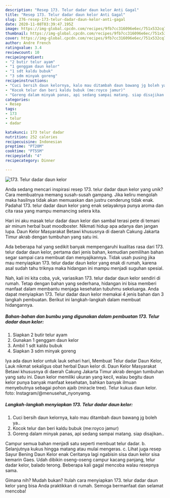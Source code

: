 ```yaml
---
description: "Resep 173. Telur dadar daun kelor Anti Gagal"
title: "Resep 173. Telur dadar daun kelor Anti Gagal"
slug: 276-resep-173-telur-dadar-daun-kelor-anti-gagal
date: 2020-11-08T03:39:47.195Z
image: https://img-global.cpcdn.com/recipes/9fb7cc316096e6ec/751x532cq70/173-telur-dadar-daun-kelor-foto-resep-utama.jpg
thumbnail: https://img-global.cpcdn.com/recipes/9fb7cc316096e6ec/751x532cq70/173-telur-dadar-daun-kelor-foto-resep-utama.jpg
cover: https://img-global.cpcdn.com/recipes/9fb7cc316096e6ec/751x532cq70/173-telur-dadar-daun-kelor-foto-resep-utama.jpg
author: Andre French
ratingvalue: 3.4
reviewcount: 10
recipeingredient:
- "2 butir telur ayam"
- "1 genggam daun kelor"
- "1 sdt kaldu bubuk"
- "3 sdm minyak goreng"
recipeinstructions:
- "Cuci bersih daun kelornya, kalo mau ditambah daun bawang jg boleh ya.."
- "Kocok telur dan beri kaldu bubuk (me:royco jamur)"
- "Goreng dalam minyak panas, api sedang sampai matang. siap disajikan.."
categories:
- Resep
tags:
- 173
- telur
- dadar

katakunci: 173 telur dadar 
nutrition: 252 calories
recipecuisine: Indonesian
preptime: "PT20M"
cooktime: "PT55M"
recipeyield: "4"
recipecategory: Dinner

---
```



![173. Telur dadar daun kelor](https://img-global.cpcdn.com/recipes/9fb7cc316096e6ec/751x532cq70/173-telur-dadar-daun-kelor-foto-resep-utama.jpg)

Anda sedang mencari inspirasi resep 173. telur dadar daun kelor yang unik? Cara membuatnya memang susah-susah gampang. Jika keliru mengolah maka hasilnya tidak akan memuaskan dan justru cenderung tidak enak. Padahal 173. telur dadar daun kelor yang enak selayaknya punya aroma dan cita rasa yang mampu memancing selera kita.

Hari ini aku masak telur dadar daun kelor dan sambal terasi pete di temani air minum herbal buat moodboster. Nikmati hidup apa adanya dan jangan lupa. Daun Kelor Masyarakat Betawi khususnya di daerah Cakung Jakarta Timur akrab dengan tumbuhan yang satu ini.

Ada beberapa hal yang sedikit banyak mempengaruhi kualitas rasa dari 173. telur dadar daun kelor, pertama dari jenis bahan, kemudian pemilihan bahan segar sampai cara membuat dan menyajikannya. Tidak usah pusing jika mau menyiapkan 173. telur dadar daun kelor yang enak di rumah, karena asal sudah tahu triknya maka hidangan ini mampu menjadi suguhan spesial.


Nah, kali ini kita coba, yuk, variasikan 173. telur dadar daun kelor sendiri di rumah. Tetap dengan bahan yang sederhana, hidangan ini bisa memberi manfaat dalam membantu menjaga kesehatan tubuhmu sekeluarga. Anda dapat menyiapkan 173. Telur dadar daun kelor memakai 4 jenis bahan dan 3 langkah pembuatan. Berikut ini langkah-langkah dalam membuat hidangannya.

<!--inarticleads1-->

##### Bahan-bahan dan bumbu yang digunakan dalam pembuatan 173. Telur dadar daun kelor:

1. Siapkan 2 butir telur ayam
1. Gunakan 1 genggam daun kelor
1. Ambil 1 sdt kaldu bubuk
1. Siapkan 3 sdm minyak goreng


Iya ada daun kelor untuk lauk sehari hari, Membuat Telur dadar Daun Kelor, Lauk nikmat sekaligus obat herbal Daun kelor di. Daun Kelor Masyarakat Betawi khususnya di daerah Cakung Jakarta Timur akrab dengan tumbuhan yang satu ini. Daun kelor memiliki ukuran yang kecil, walau begitu daun kelor punya banyak manfaat kesehatan, bahkan banyak ilmuan menyebutnya sebagai pohon ajaib (miracle tree). Telur kukus daun kelor. foto: Instagram/@menusehat_nyonyamg. 

<!--inarticleads2-->

##### Langkah-langkah menyiapkan 173. Telur dadar daun kelor:

1. Cuci bersih daun kelornya, kalo mau ditambah daun bawang jg boleh ya..
1. Kocok telur dan beri kaldu bubuk (me:royco jamur)
1. Goreng dalam minyak panas, api sedang sampai matang. siap disajikan..


Campur semua bahan menjadi satu seperti membuat telur dadar. b. Selanjutnya kukus hingga matang atau mulai mengeras. c. Lihat juga resep Sayur Bening Daun Kelor enak Ceritanya lagi ngabisin sisa daun kelor sisa kemarin Gaes. Udah dibikin oseng-oseng campur kacang panjang, telur dadar kelor, balado terong. Beberapa kali gagal mencoba walau resepnya sama. 

Gimana nih? Mudah bukan? Itulah cara menyiapkan 173. telur dadar daun kelor yang bisa Anda praktikkan di rumah. Semoga bermanfaat dan selamat mencoba!
